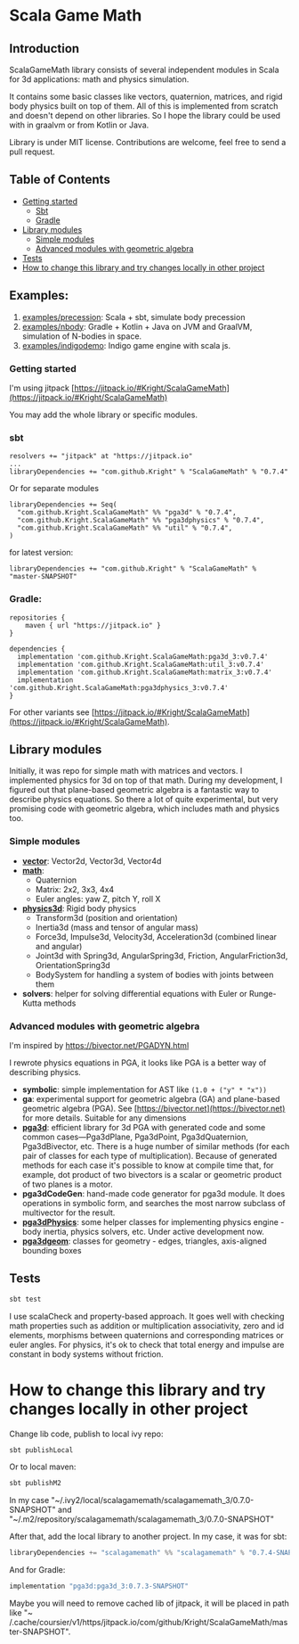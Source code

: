 # Scala Game Math

## Introduction

ScalaGameMath library consists of several independent modules in Scala for 3d applications: math and physics simulation.

It contains some basic classes like vectors, quaternion, matrices, and rigid body physics built on top of them. 
All of this is implemented from scratch and doesn't depend on other libraries. 
So I hope the library could be used with in graalvm or from Kotlin or Java. 

Library is under MIT license. Contributions are welcome, feel free to send a pull request.

## Table of Contents
- [Getting started](#Getting-started)
   - [Sbt](#sbt)
   - [Gradle](#Gradle)
- [Library modules](#Library-modules)
  - [Simple modules](#simple-modules)
  - [Advanced modules with geometric algebra](#advanced-modules-with-geometric-algebra)
- [Tests](#tests)
- [How to change this library and try changes locally in other project](#how-to-change-this-library-and-try-changes-locally-in-other-project)

## Examples:

1. [examples/precession](examples/precession/README.md): Scala + sbt, simulate body precession
2. [examples/nbody](examples/nbody/README.md): Gradle + Kotlin + Java on JVM and GraalVM, simulation of N-bodies in space.
3. [examples/indigodemo](examples/indigodemo/README.md): Indigo game engine with scala js.

### Getting started

I'm using jitpack [https://jitpack.io/#Kright/ScalaGameMath](https://jitpack.io/#Kright/ScalaGameMath)

You may add the whole library or specific modules.

### sbt

```
resolvers += "jitpack" at "https://jitpack.io"
...
libraryDependencies += "com.github.Kright" % "ScalaGameMath" % "0.7.4"
```

Or for separate modules

```
libraryDependencies += Seq(
  "com.github.Kright.ScalaGameMath" %% "pga3d" % "0.7.4",
  "com.github.Kright.ScalaGameMath" %% "pga3dphysics" % "0.7.4",
  "com.github.Kright.ScalaGameMath" %% "util" % "0.7.4",
)
```

for latest version:

```
libraryDependencies += "com.github.Kright" % "ScalaGameMath" % "master-SNAPSHOT"
```

### Gradle:

```
repositories {
    maven { url "https://jitpack.io" }
}

dependencies {
  implementation 'com.github.Kright.ScalaGameMath:pga3d_3:v0.7.4'
  implementation 'com.github.Kright.ScalaGameMath:util_3:v0.7.4'
  implementation 'com.github.Kright.ScalaGameMath:matrix_3:v0.7.4'
  implementation 'com.github.Kright.ScalaGameMath:pga3dphysics_3:v0.7.4'
}
```

For other variants see [https://jitpack.io/#Kright/ScalaGameMath](https://jitpack.io/#Kright/ScalaGameMath).

## Library modules

Initially, it was repo for simple math with matrices and vectors. I implemented physics for 3d on top of that math. During my development, I figured out that plane-based geometric algebra is a fantastic way to describe physics
equations. So there a lot of quite experimental, but very promising code with geometric algebra, which includes math and physics
too.

### Simple modules

* [**vector**](vector/README.md): Vector2d, Vector3d, Vector4d
* [**math**](math/README.md):
    * Quaternion
    * Matrix: 2x2, 3x3, 4x4
    * Euler angles: yaw Z, pitch Y, roll X
* [**physics3d**](physics3d/README.md): Rigid body physics
    * Transform3d (position and orientation)
    * Inertia3d (mass and tensor of angular mass)
    * Force3d, Impulse3d, Velocity3d, Acceleration3d (combined linear and angular)
    * Joint3d with Spring3d, AngularSpring3d, Friction, AngularFriction3d, OrientationSpring3d
    * BodySystem for handling a system of bodies with joints between them
* **solvers**: helper for solving differential equations with Euler or Runge-Kutta methods

### Advanced modules with geometric algebra

I'm inspired by https://bivector.net/PGADYN.html

I rewrote physics equations in PGA, it looks like PGA is a better way of describing physics.

* **symbolic**: simple implementation for AST like `(1.0 + ("y" * "x"))`
* **ga**: experimental support for geometric algebra (GA) and plane-based geometric algebra (PGA).
  See [https://bivector.net](https://bivector.net) for more details. Suitable for any dimensions
* [**pga3d**](pga3d/README.md): efficient library for 3d PGA with generated code and some common cases—Pga3dPlane, Pga3dPoint,
  Pga3dQuaternion, Pga3dBivector, etc.
  There is a huge number of similar methods (for each pair of classes for each type of multiplication). Because of
  generated methods for each case it's possible to know at compile time that, for example, dot product of two bivectors
  is a scalar or geometric product of two planes is a motor.
* **pga3dCodeGen**: hand-made code generator for pga3d module. It does operations in symbolic form, and searches the
  most narrow subclass of multivector for the result.
* [**pga3dPhysics**](pga3dphysics/README.md): some helper classes for implementing physics engine - body inertia, physics solvers, etc. Under active development now.
* [**pga3dgeom**](pga3dgeom/README.md): classes for geometry - edges, triangles, axis-aligned bounding boxes


## Tests

```bash
sbt test
```

I use scalaCheck and property-based approach. It goes well with checking math properties such as addition or
multiplication associativity, zero and id elements, morphisms between quaternions and corresponding matrices or euler
angles.
For physics, it's ok to check that total energy and impulse are constant in body systems without friction.

# How to change this library and try changes locally in other project

Change lib code, publish to local ivy repo:

```bash
sbt publishLocal
```

Or to local maven:

```bash
sbt publishM2
```

In my case "\~/.ivy2/local/scalagamemath/scalagamemath_3/0.7.0-SNAPSHOT" 
and "\~/.m2/repository/scalagamemath/scalagamemath_3/0.7.0-SNAPSHOT"

After that, add the local library to another project. In my case, it was for sbt:

```scala
libraryDependencies += "scalagamemath" %% "scalagamemath" % "0.7.4-SNAPSHOT"
```

And for Gradle:

```groovy
implementation "pga3d:pga3d_3:0.7.3-SNAPSHOT"
```

Maybe you will need to remove cached lib of jitpack, it will be placed in path like "~
/.cache/coursier/v1/https/jitpack.io/com/github/Kright/ScalaGameMath/master-SNAPSHOT".
